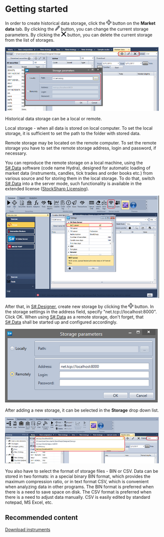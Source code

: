 # Getting started

In order to create historical data storage, click the ![Designer Creating a repository of historical data 00](../images/Designer_Creating_repository_of_historical_data_00.png) button on the **Market data** tab. By clicking the ![Designer Creating a repository of historical data 01](../images/Designer_Creating_repository_of_historical_data_01.png) button, you can change the current storage parameters. By clicking the ![Designer Creating a repository of historical data 02](../images/Designer_Creating_repository_of_historical_data_02.png) button, you can delete the current storage from the list of storages.

![Designer Creating a repository of historical data 03](../images/Designer_Creating_repository_of_historical_data_03.png)

Historical data storage can be a local or remote.

Local storage \- when all data is stored on local computer. To set the local storage, it is sufficient to set the path to the folder with stored data.

Remote storage may be located on the remote computer. To set the remote storage you have to set the remote storage address, login and password, if necessary. 

You can reproduce the remote storage on a local machine, using the [S\#.Data](Hydra.md) software (code name Hydra), designed for automatic loading of market data (instruments, candles, tick trades and order books etc.) from various source and for storing them in the local storage. To do that, switch [S\#.Data](Hydra.md) into a the server mode, such functionality is available in the extended license ([StockSharp Licensing](License.md)).

![Designer Creating a repository of historical data 04](../images/Designer_Creating_repository_of_historical_data_04.png)

After that, in [S\#.Designer](Designer.md), create new storage by clicking the ![Designer Creating a repository of historical data 00](../images/Designer_Creating_repository_of_historical_data_00.png) button. In the storage settings in the address field, specify "net.tcp:\/\/localhost:8000". Click OK. When using [S\#.Data](Hydra.md) as a remote storage, don't forget, that [S\#.Data](Hydra.md) shall be started up and configured accordingly.

![Designer Creating a repository of historical data 05](../images/Designer_Creating_repository_of_historical_data_05.png)

After adding a new storage, it can be selected in the **Storage** drop down list.

![Designer Creating a repository of historical data 06](../images/Designer_Creating_repository_of_historical_data_06.png)

You also have to select the format of storage files \- BIN or CSV. Data can be stored in two formats: in a special binary BIN format, which provides the maximum compression ratio, or in text format CSV, which is convenient when analyzing data in other programs. The BIN format is preferred when there is a need to save space on disk. The CSV format is preferred when there is a need to adjust data manually. CSV is easily edited by standard notepad, MS Excel, etc.

## Recommended content

[Download instruments](Designer_Download_instruments.md)
